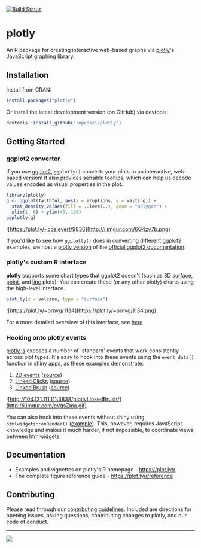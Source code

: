 [![Build Status](https://travis-ci.org/ropensci/plotly.png?branch=master)](https://travis-ci.org/ropensci/plotly)

# plotly

An R package for creating interactive web-based graphs via [plotly](https://plot.ly/)'s JavaScript graphing library. 

## Installation

Install from CRAN:

```r
install.packages("plotly")
```

Or install the latest development version (on GitHub) via devtools:

```r
devtools::install_github("ropensci/plotly")
```

## Getting Started

### ggplot2 converter

If you use [ggplot2](http://cran.r-project.org/package=ggplot2), `ggplotly()` converts your plots to an interactive, web-based version! It also provides sensible tooltips, which can help us decode values encoded as visual properties in the plot. 

```r
library(plotly)
g <- ggplot(faithful, aes(x = eruptions, y = waiting)) +
  stat_density_2d(aes(fill = ..level..), geom = "polygon") + 
  xlim(1, 6) + ylim(40, 100)
ggplotly(g)
```

![https://plot.ly/~cpsievert/9836](http://i.imgur.com/6G4zv7b.png)

If you'd like to see how `ggplotly()` does in converting different ggplot2 examples, we host a [plotly version](http://ropensci.github.io/plotly/) of the [official ggplot2 documentation](http://docs.ggplot2.org).

### plotly's custom R interface

__plotly__ supports some chart types that ggplot2 doesn't (such as 3D [surface](https://plot.ly/r/3d-surface-plots/), [point](https://plot.ly/r/3d-scatter-plots/), and [line](https://plot.ly/r/3d-line-plots/) plots). You can create these (or any other plotly) charts using the high-level interface. 

```r
plot_ly(z = volcano, type = "surface")
```

![https://plot.ly/~brnvg/1134](https://plot.ly/~brnvg/1134.png)

For a more detailed overview of this interface, see [here](https://cran.r-project.org/web/packages/plotly/vignettes/intro.html)

### Hooking onto plotly events

[plotly.js](https://github.com/plotly/plotly.js) exposes a number of 'standard' events that work consistently across plot types. It's easy to hook into these events using the `event_data()` function in shiny apps, as these examples demonstrate:

1. [2D events](http://104.131.111.111:3838/plotlyEvents/) ([source](https://github.com/ropensci/plotly/tree/master/inst/examples/plotlyEvents))
2. [Linked Clicks](http://104.131.111.111:3838/plotlyLinkedClick/) ([source](https://github.com/ropensci/plotly/tree/master/inst/examples/plotlyLinkedClick))
3. [Linked Brush](http://104.131.111.111:3838/plotlyLinkedBrush/) ([source](https://github.com/ropensci/plotly/tree/master/inst/examples/plotlyLinkedBrush))

![http://104.131.111.111:3838/plotlyLinkedBrush/](http://i.imgur.com/eVqsZma.gif)

You can also hook into these events without shiny using `htmlwidgets::onRender()` ([example](https://github.com/ropensci/plotly/tree/master/inst/examples/onRenderHover)). This, however, requires JavaScript knowledge and makes it much harder, if not impossible, to coordinate views between htmlwidgets.

## Documentation

* Examples and vignettes on plotly's R homepage - <https://plot.ly/r>
* The complete figure reference guide - <https://plot.ly/r/reference>

## Contributing

Please read through our [contributing guidelines](https://github.com/ropensci/plotly/blob/master/CONTRIBUTING.md). Included are directions for opening issues, asking questions, contributing changes to plotly, and our code of conduct. 

---

[![](http://ropensci.org/public_images/github_footer.png)](http://ropensci.org)
